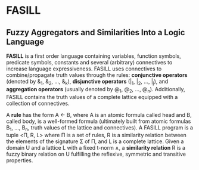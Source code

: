 # FASILL

## Fuzzy Aggregators and Similarities Into a Logic Language

**FASILL** is a first order language containing variables, function symbols, predicate symbols, constants and several (arbitrary) connectives to increase language expressiveness. FASILL uses connectives to combine/propagate truth values through the rules: **conjunctive operators** (denoted by &amp;<sub>1</sub>, &amp;<sub>2</sub>, ..., &amp;<sub>k</sub>), **disjunctive operators** (|<sub>1</sub>, |<sub>2</sub>, ..., |<sub>j</sub>), and **aggregation operators** (usually denoted by @<sub>1</sub>, @<sub>2</sub>, ..., @<sub>n</sub>). Additionally, FASILL contains the truth values of a complete lattice equipped with a collection of connectives.

A **rule** has the form A &larr; B, where A is an atomic formula called head and B, called body, is a well-formed formula (ultimately built from atomic formulas B<sub>1</sub>, ..., B<sub>n</sub>, truth values of the lattice and connectives). A FASILL program is a tuple <Π, R, L> where Π is a set of rules, R is a similarity relation between the elements of the signature Σ of Π, and L is a complete lattice. Given a domain U and a lattice L with a fixed t-norm ∧, a **similarity relation** R is a fuzzy binary relation on U fulfilling the reflexive, symmetric and transitive properties.
